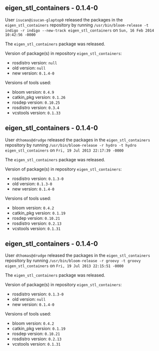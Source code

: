 ## eigen_stl_containers - 0.1.4-0

User `isucan@isucan-glaptop0` released the packages in the `eigen_stl_containers` repository by running `/usr/bin/bloom-release -t indigo -r indigo --new-track eigen_stl_containers` on `Sun, 16 Feb 2014 10:42:56 -0000`

The `eigen_stl_containers` package was released.

Version of package(s) in repository `eigen_stl_containers`:
- rosdistro version: `null`
- old version: `null`
- new version: `0.1.4-0`

Versions of tools used:
- bloom version: `0.4.9`
- catkin_pkg version: `0.1.26`
- rosdep version: `0.10.25`
- rosdistro version: `0.3.4`
- vcstools version: `0.1.33`


## eigen_stl_containers - 0.1.4-0

User `dthomas@drudge` released the packages in the `eigen_stl_containers` repository by running `/usr/bin/bloom-release -r hydro -t hydro eigen_stl_containers` on `Fri, 19 Jul 2013 22:17:39 -0000`

The `eigen_stl_containers` package was released.

Version of package(s) in repository `eigen_stl_containers`:
- rosdistro version: `0.1.3-0`
- old version: `0.1.3-0`
- new version: `0.1.4-0`

Versions of tools used:
- bloom version: `0.4.2`
- catkin_pkg version: `0.1.19`
- rosdep version: `0.10.21`
- rosdistro version: `0.2.13`
- vcstools version: `0.1.31`


## eigen_stl_containers - 0.1.4-0

User `dthomas@drudge` released the packages in the `eigen_stl_containers` repository by running `/usr/bin/bloom-release -r groovy -t groovy eigen_stl_containers` on `Fri, 19 Jul 2013 22:15:51 -0000`

The `eigen_stl_containers` package was released.

Version of package(s) in repository `eigen_stl_containers`:
- rosdistro version: `0.1.3-0`
- old version: `null`
- new version: `0.1.4-0`

Versions of tools used:
- bloom version: `0.4.2`
- catkin_pkg version: `0.1.19`
- rosdep version: `0.10.21`
- rosdistro version: `0.2.13`
- vcstools version: `0.1.31`


